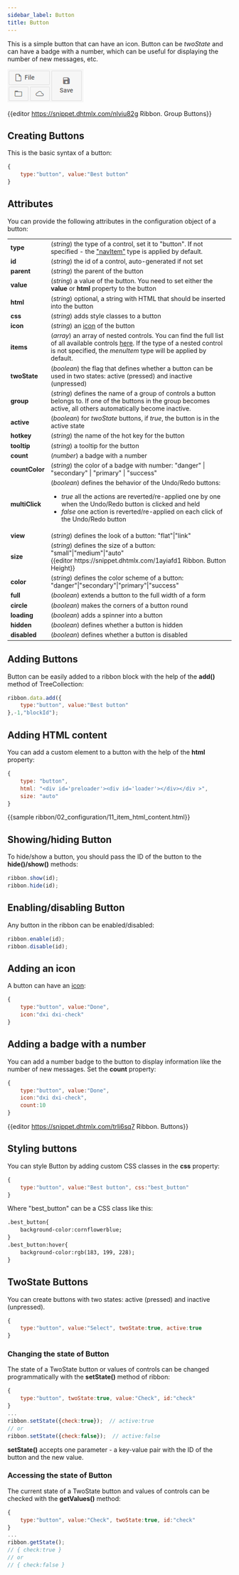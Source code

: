 ```yaml
---
sidebar_label: Button
title: Button
---          
```




This is a simple button that can have an icon. Button can be *twoState* and can have a badge with a number, which can be useful for displaying the number of new messages, etc.

![](../assets/ribbon/ribbon_button.png)

{{editor	https://snippet.dhtmlx.com/nlviu82g	Ribbon. Group Buttons}}

## Creating Buttons

This is the basic syntax of a button:

~~~js
{
    type:"button", value:"Best button"
}
~~~


## Attributes

You can provide the following attributes in the configuration object of a button:

<table class="webixdoc_links">
	<tbody>
        <tr>
			<td class="webixdoc_links0"><b>type</b></td>
			<td>(<i>string</i>) the type of a control, set it to "button". If not specified - the <a href="https://docs.dhtmlx.com/suite/ribbon__navitem.html">"navItem"</a> type is applied by default. </td>
		</tr>
        <tr>
			<td class="webixdoc_links0"><b>id</b></td>
			<td>(<i>string</i>) the id of a control, auto-generated if not set </td>
		</tr>
		<tr>
			<td class="webixdoc_links0"><b>parent</b></td>
			<td>(<i>string</i>) the parent of the button</td>
		</tr>
		<tr>
			<td class="webixdoc_links0"><b>value</b></td>
			<td>(<i>string</i>) a value of the button. You need to set either the <b>value</b> or <b>html</b> property to the button</td>
		</tr>
		<tr>
			<td class="webixdoc_links0"><b>html</b></td>
			<td>(<i>string</i>) optional, a string with HTML that should be inserted into the button</td>
		</tr>
		<tr>
			<td class="webixdoc_links0"><b>css</b></td>
			<td>(<i>string</i>) adds style classes to a button </td>
		</tr>
		<tr>
			<td class="webixdoc_links0"><b>icon</b></td>
			<td>(<i>string</i>) an <a href="https://docs.dhtmlx.com/suite/ribbon__fa_icons.html#icons">icon</a> of the button</td>
		</tr>
		<tr>
			<td class="webixdoc_links0"><b>items</b></td>
			<td>(<i>array</i>) an array of nested controls. You can find the full list of all available controls <a href="https://docs.dhtmlx.com/suite/menu__configuring_menu_items.html">here</a>. If the type of a nested control is not specified, the <i>menuItem</i> type will be applied by default. </td>
		</tr>
		<tr>
			<td class="webixdoc_links0"><b>twoState</b></td>
			<td>(<i>boolean</i>) the flag that defines whether a button can be used in two states: active (pressed) and inactive (unpressed)</td>
		</tr>
		<tr>
			<td class="webixdoc_links0"><b>group</b></td>
			<td>(<i>string</i>) defines the name of a group of controls a button belongs to. If one of the buttons in the group becomes active, all others automatically become inactive.</td>
		</tr>
        <tr>
			<td class="webixdoc_links0"><b>active</b></td>
			<td>(<i>boolean</i>) for <i>twoState</i> buttons, if <i>true</i>, the button is in the active state</td>
		</tr>
        <tr>
			<td class="webixdoc_links0"><b>hotkey</b></td>
			<td>(<i>string</i>) the name of the hot key for the button</td>
		</tr>
        <tr>
			<td class="webixdoc_links0"><b>tooltip</b></td>
			<td>(<i>string</i>) a tooltip for the button</td>
		</tr>
        <tr>
			<td class="webixdoc_links0"><b>count</b></td>
			<td>(<i>number</i>) a badge with a number</td>
		</tr>
        <tr>
			<td class="webixdoc_links0"><b>countColor</b></td>
			<td>(<i>string</i>) the color of a badge with number: "danger" | "secondary" | "primary" | "success" </td>
		</tr>
        <tr>
			<td class="webixdoc_links0"><b>multiClick</b></td>
			<td>(<i>boolean</i>) defines the behavior of the Undo/Redo buttons:
            <ul>
                <li><i>true</i> all the actions are reverted/re-applied one by one when the Undo/Redo button is clicked and held</li>
                <li><i>false</i> one action is reverted/re-applied on each click of the Undo/Redo button</li>
            </ul>
            </td>
		</tr>
        <tr>
			<td class="webixdoc_links0"><b>view</b></td>
			<td>(<i>string</i>) defines the look of a button: "flat"|"link"</td>
		</tr>
        <tr>
			<td class="webixdoc_links0"><b>size</b></td>
			<td>(<i>string</i>) defines the size of a button: "small"|"medium"|"auto" <br/> {{editor	https://snippet.dhtmlx.com/1ayiafd1	Ribbon. Button Height}}</td>
		</tr>
        <tr>
			<td class="webixdoc_links0"><b>color</b></td>
			<td>(<i>string</i>) defines the color scheme of a button: "danger"|"secondary"|"primary"|"success"</td>
		</tr>
        <tr>
			<td class="webixdoc_links0"><b>full</b></td>
			<td>(<i>boolean</i>) extends a button to the full width of a form</td>
		</tr>
        <tr>
			<td class="webixdoc_links0"><b>circle</b></td>
			<td>(<i>boolean</i>) makes the corners of a button round</td>
		</tr>
        <tr>
			<td class="webixdoc_links0"><b>loading</b></td>
			<td>(<i>boolean</i>) adds a spinner into a button</td>
		</tr>
        <tr>
			<td class="webixdoc_links0"><b>hidden</b></td>
			<td>(<i>boolean</i>) defines whether a button is hidden</td>
		</tr>
		<tr>
			<td class="webixdoc_links0"><b>disabled</b></td>
			<td>(<i>boolean</i>) defines whether a button is disabled</td>
		</tr>
    </tbody>
</table>


## Adding Buttons

Button can be easily added to a ribbon block with the help of the **add()** method of TreeCollection:

~~~js
ribbon.data.add({
    type:"button", value:"Best button"
},-1,"blockId");
~~~

## Adding HTML content

You can add a custom element to a button with the help of the **html** property:

~~~js
{
    type: "button",
    html: "<div id='preloader'><div id='loader'></div></div >",
    size: "auto"
}
~~~

{{sample ribbon/02_configuration/11_item_html_content.html}}

## Showing/hiding Button 

To hide/show a button, you should pass the ID of the button to the **hide()/show()** methods:

~~~js
ribbon.show(id);
ribbon.hide(id);
~~~

## Enabling/disabling Button 

Any button in the ribbon can be enabled/disabled:

~~~js
ribbon.enable(id);
ribbon.disable(id);
~~~

## Adding an icon

A button can have an [icon](ribbon/fa_icons.md#icons):

~~~js
{
    type:"button", value:"Done",
    icon:"dxi dxi-check"
}
~~~

## Adding a badge with a number

You can add a number badge to the button to display information like the number of new messages. Set the **count** property:

~~~js
{
    type:"button", value:"Done",
    icon:"dxi dxi-check",
    count:10
}
~~~

{{editor	https://snippet.dhtmlx.com/trli6sq7	Ribbon. Buttons}}

## Styling buttons

You can style Button by adding custom CSS classes in the **css** property:

~~~js
{
    type:"button", value:"Best button", css:"best_button"
}
~~~

Where "best_button" can be a CSS class like this:

~~~html
.best_button{
    background-color:cornflowerblue;
}
.best_button:hover{
    background-color:rgb(183, 199, 228);
}
~~~

## TwoState Buttons

You can create buttons with two states: active (pressed) and inactive (unpressed).

~~~js
{
    type:"button", value:"Select", twoState:true, active:true
}
~~~

### Changing the state of Button

The state of a TwoState button or values of controls can be changed programmatically with the **setState()** method of ribbon:

~~~js
{
    type:"button", twoState:true, value:"Check", id:"check"
}
...
ribbon.setState({check:true});  // active:true
// or
ribbon.setState({check:false});  // active:false
~~~

**setState()** accepts one parameter - a key-value pair with the ID of the button and the new value.

### Accessing the state of Button

The current state of a TwoState button and values of controls can be checked with the **getValues()** method:

~~~js
{
    type:"button", value:"Check", twoState:true, id:"check"
}
...
ribbon.getState();
// { check:true }
// or
// { check:false }
~~~

